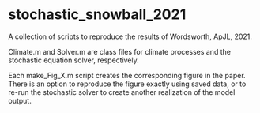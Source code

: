 # stochastic_snowball_2021

A collection of scripts to reproduce the results of Wordsworth, ApJL, 2021.

Climate.m and Solver.m are class files for climate processes and the stochastic equation solver, respectively.

Each make_Fig_X.m script creates the corresponding figure in the paper. There is an option to reproduce the figure exactly using saved data, or to re-run the stochastic solver to create another realization of the model output.
